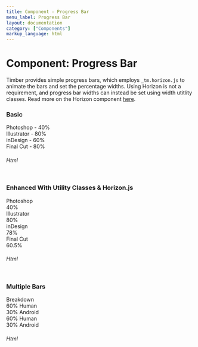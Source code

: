 ```yaml
---
title: Component - Progress Bar
menu_label: Progress Bar
layout: documentation
category: ["Components"]
markup_language: html
---
```


<div class="section-block">
  <div class="row pt-40 pt-md-40">
    <!-- Content Inner -->
    <div class="col w-9/12 w-md-full order-2 content-inner">
      <h1 class="font-light">Component: Progress Bar</h1>
      <p>Timber provides simple progress bars, which employs <code class="color-indigo font-bold">_tm.horizon.js</code> to animate the bars and set the percentage widths. Using Horizon is not a requirement, and progress bar widths can instead be set using width utitlity classes. Read more on the Horizon component <a href="../components/component-animation.html">here</a>.</p>
      <!-- Demo Block -->
      <div class="demo-block mt-80">
        <h3 class="font-light">Basic</h3>
        <div class="p-30 rounded bg-grey-ultralight">
          <div class="progress-bar-group">
            <span class="progress-bar-label">Photoshop - 40%</span>
            <div class="progress-bar rounded bg-grey-lightest">
              <div class="progress-bar-inner color-white" style="width:40%;"></div>
            </div>
            <span class="progress-bar-label">Illustrator - 80%</span>
            <div class="progress-bar rounded bg-grey-lightest">
              <div class="progress-bar-inner color-white" style="width:80%;"></div>
            </div>
            <span class="progress-bar-label">inDesign - 60%</span>
            <div class="progress-bar rounded bg-grey-lightest">
              <div class="progress-bar-inner color-white" style="width:60%;"></div>
            </div>
            <span class="progress-bar-label">Final Cut - 80%</span>
            <div class="progress-bar rounded bg-grey-lightest">
              <div class="progress-bar-inner color-white" style="width:80%;"></div>
            </div>
          </div>
        </div>
      </div>
      <!-- Demo Block End -->
      <!-- code -->
      <h6 class="uppercase">Html</h6>
      <div class="rounded p-20 overflow-y-scroll mb-0 bg-gradient-grey-ultralight border-l border-4 border-solid border-indigo">
        <pre class="m-0 language-html"><code class="inline-block scrolling-touch"><!--<div class="p-30 rounded bg-grey-ultralight">
	<div class="progress-bar-group">
		<span class="progress-bar-label">Photoshop - 40%</span>
		<div class="progress-bar rounded bg-grey-lightest">
			<div class="progress-bar-inner color-white" style="width:40%;"></div>
		</div>
		<span class="progress-bar-label">Illustrator - 80%</span>
		<div class="progress-bar rounded bg-grey-lightest">
			<div class="progress-bar-inner color-white" style="width:80%;"></div>
		</div>
		<span class="progress-bar-label">inDesign - 60%</span>
		<div class="progress-bar rounded bg-grey-lightest">
			<div class="progress-bar-inner color-white" style="width:60%;"></div>
		</div>
		<span class="progress-bar-label">Final Cut - 80%</span>
		<div class="progress-bar rounded bg-grey-lightest">
			<div class="progress-bar-inner color-white" style="width:80%;"></div>
		</div>
	</div>
</div>
--></code></pre>
      </div>
      <!-- code -->
      <!-- Demo Block -->
      <div class="demo-block mt-80">
        <h3 class="font-light">Enhanced With Utility Classes &amp; Horizon.js</h3>
        <div class="p-30 rounded bg-grey-ultralight">
          <div class="progress-bar-group mb-0">
            <span class="progress-bar-label">Photoshop</span>
            <div class="progress-bar rounded bg-grey-lightest">
              <div class="progress-bar-inner horizon bg-pink color-white" data-animate-in="width:40%;duration:1000ms;easing:easeIn;"> 40% </div>
            </div>
            <span class="progress-bar-label">Illustrator</span>
            <div class="progress-bar rounded-full bg-grey-lightest">
              <div class="progress-bar-inner horizon bg-gradient-purple-haze color-white" data-animate-in="width:80%;duration:1000ms;easing:easeIn;"> 80% </div>
            </div>
            <span class="progress-bar-label">inDesign</span>
            <div class="progress-bar h-auto rounded bg-grey-darkest">
              <div class="progress-bar-inner py-5 px-20 horizon border-4 border-teal bg-transparent text-large color-teal font-bold" data-animate-in="width:78%;duration:1000ms;easing:easeIn;">
                <span class="horizon" data-animate-in="preset:slideInUpShort;duration:500ms;delay:1000ms;">78%</span>
              </div>
            </div>
            <span class="progress-bar-label">Final Cut</span>
            <div class="progress-bar h-auto rounded-full bg-grey-lightest">
              <div class="progress-bar-inner py-5 px-20 horizon justify-center bg-green text-large font-light color-white" data-animate-in="width:60.5%;duration:1000ms;easing:easeIn;">
                <span class="horizon" data-animate-in="preset:scaleOut;duration:500ms;delay:1000ms;">60.5%</span>
              </div>
            </div>
          </div>
        </div>
      </div>
      <!-- Demo Block End -->
      <!-- code -->
      <h6 class="uppercase">Html</h6>
      <div class="rounded p-20 overflow-y-scroll mb-0 bg-gradient-grey-ultralight border-l border-4 border-solid border-indigo">
        <pre class="m-0 language-html"><code class="inline-block scrolling-touch"><!--<div class="p-30 rounded bg-grey-ultralight">
	<div class="progress-bar-group mb-0">
		<span class="progress-bar-label">Photoshop</span>
		<div class="progress-bar rounded bg-grey-lightest">
			<div class="progress-bar-inner horizon bg-pink color-white"
				data-animate-in="width:40%;duration:1000ms;easing:easeIn;">
				40%
			</div>
		</div>
		<span class="progress-bar-label">Illustrator</span>
		<div class="progress-bar rounded-full bg-grey-lightest">
			<div class="progress-bar-inner horizon bg-gradient-purple-haze color-white"
				data-animate-in="width:80%;duration:1000ms;easing:easeIn;">
				80%
			</div>
		</div>
		<span class="progress-bar-label">inDesign</span>
		<div class="progress-bar h-auto rounded bg-grey-darkest">
			<div class="progress-bar-inner py-5 px-20 horizon border-4 border-teal bg-transparent text-large color-teal font-bold"
				data-animate-in="width:78%;duration:1000ms;easing:easeIn;">
				<span class="horizon" data-animate-in="preset:slideInUpShort;duration:500ms;delay:1000ms;">78%</span>
			</div>
		</div>
		<span class="progress-bar-label">Final Cut</span>
		<div class="progress-bar h-auto rounded-full bg-grey-lightest">
			<div class="progress-bar-inner py-5 px-20 horizon justify-center bg-green text-large font-light color-white"
				data-animate-in="width:60.5%;duration:1000ms;easing:easeIn;">
				<span class="horizon" data-animate-in="preset:scaleOut;duration:500ms;delay:1000ms;">60.5%</span>
			</div>
		</div>
	</div>
</div>
--></code></pre>
      </div>
      <!-- code -->
      <!-- Demo Block -->
      <div class="demo-block mt-80">
        <h3 class="font-light">Multiple Bars</h3>
        <div class="p-30 rounded bg-grey-ultralight">
          <div class="progress-bar-group hide-md">
            <div>
              <span class="progress-bar-label text-large">Breakdown</span>
            </div>
            <div class="progress-bar h-auto rounded bg-white hidden-md">
              <div class="progress-bar-inner py-20 bg-pink color-white horizon" data-animate-in="width:60%;duration:1000ms;easing:easeIn;">
                <span class="absolute horizon" data-animate-in="preset:slideInRightShort;duration:500ms;delay:800ms;">60% Human</span>
              </div>
              <div class="progress-bar-inner py-20 bg-teal color-white horizon" data-animate-in="width:30%;duration:1000ms;easing:easeIn;">
                <span class="absolute horizon" data-animate-in="preset:slideInRightShort;duration:500ms;delay:800ms;">30% Android</span>
              </div>
            </div>
          </div>
          <div class="progress-bar-group hidden block-md">
            <div class="progress-bar h-auto rounded bg-white">
              <div class="progress-bar-inner py-20 bg-pink color-white horizon" data-animate-in="width:60%;duration:1000ms;easing:easeIn;">
                <span class="absolute horizon" data-animate-in="preset:slideInRightShort;duration:500ms;delay:800ms;">60% Human</span>
              </div>
            </div>
            <div class="progress-bar h-auto rounded bg-white">
              <div class="progress-bar-inner py-20 bg-teal color-white horizon" data-animate-in="width:30%;duration:1000ms;easing:easeIn;">
                <span class="absolute horizon" data-animate-in="preset:slideInRightShort;duration:500ms;delay:800ms;">30% Android</span>
              </div>
            </div>
          </div>
        </div>
      </div>
      <!-- Demo Block End -->
      <!-- code -->
      <h6 class="uppercase">Html</h6>
      <div class="rounded p-20 overflow-y-scroll mb-0 bg-gradient-grey-ultralight border-l border-4 border-solid border-indigo">
        <pre class="m-0 language-html"><code class="inline-block scrolling-touch"><!--<div class="p-30 rounded bg-grey-ultralight">
	<div class="progress-bar-group hide-md">
		<div>
			<span class="progress-bar-label text-large">Breakdown</span>
		</div>
		<div class="progress-bar h-auto rounded bg-white hidden-md">
			<div class="progress-bar-inner py-20 bg-pink color-white horizon" data-animate-in="width:60%;duration:1000ms;easing:easeIn;">
				<span class="absolute horizon" data-animate-in="preset:slideInRightShort;duration:500ms;delay:800ms;">60% Human</span>
			</div>
			<div class="progress-bar-inner py-20 bg-teal color-white horizon" data-animate-in="width:30%;duration:1000ms;easing:easeIn;">
				<span class="absolute horizon" data-animate-in="preset:slideInRightShort;duration:500ms;delay:800ms;">30% Android</span>
			</div>
		</div>
	</div>
	<div class="progress-bar-group hidden block-md">
		<div class="progress-bar h-auto rounded bg-white">
			<div class="progress-bar-inner py-20 bg-pink color-white horizon" data-animate-in="width:60%;duration:1000ms;easing:easeIn;">
				<span class="absolute horizon" data-animate-in="preset:slideInRightShort;duration:500ms;delay:800ms;">60% Human</span>
			</div>
		</div>
		<div class="progress-bar h-auto rounded bg-white">
			<div class="progress-bar-inner py-20 bg-teal color-white horizon" data-animate-in="width:30%;duration:1000ms;easing:easeIn;">
				<span class="absolute horizon" data-animate-in="preset:slideInRightShort;duration:500ms;delay:800ms;">30% Android</span>
			</div>
		</div>
	</div>
</div>
--></code></pre>
      </div>
      <!-- code -->
    </div>
    <!-- Content Inner End -->
		<!-- {{ sidebar }} -->
  </div>
</div>
